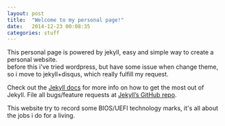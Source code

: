 ```yaml
---
layout: post
title:  "Welcome to my personal page!"
date:   2014-12-23 00:08:35
categories: stuff
---
```

This personal page is powered by jekyll, easy and simple way to create a personal website.  
before this i've tried wordpress, but have some issue when change theme, so i move to jekyll+disqus, which really fulfill my request.


Check out the [Jekyll docs][jekyll] for more info on how to get the most out of Jekyll. File all bugs/feature requests at [Jekyll’s GitHub repo][jekyll-gh]. 

This website try to record some BIOS/UEFI technology marks, it's all about the jobs i do for a living.  

[jekyll]:      http://jekyllrb.com
[jekyll-gh]:   https://github.com/jekyll/jekyll
